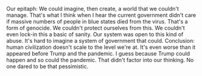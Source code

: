 Our epitaph: We could imagine, then create, a world that we couldn't manage. That's what I think when I hear the current government didn't care if massive numbers of people in blue states died from the virus. That's a form of genocide. We couldn't protect ourselves from this. We couldn't even lock-in this a basic of sanity. Our system was open to this kind of abuse. It's hard to imagine a system of government that could. Conclusion: human civilization doesn't scale to the level we're at. It's even worse than it appeared before Trump and the pandemic. I guess because Trump could happen and so could the pandemic. That didn't factor into our thinking. No one dared to be that pessimistic. 
